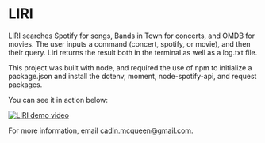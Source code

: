 # LIRI
LIRI searches Spotify for songs, Bands in Town for concerts, and OMDB for movies. The user inputs a command (concert, spotify, or movie), and then their query. Liri returns the result both in the terminal as well as a log.txt file.

This project was built with node, and required the use of npm to initialize a package.json and install the dotenv, moment, node-spotify-api, and request packages.

You can see it in action below:

[![LIRI demo video](https://img.youtube.com/vi/HDRBOmzki7M/0.jpg)](https://youtu.be/HDRBOmzki7M)

For more information, email [cadin.mcqueen@gmail.com](mailto:cadin.mcqueen@gmail.com).
